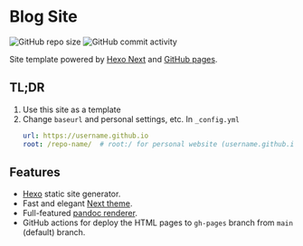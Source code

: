 # Blog Site

![GitHub repo size](https://img.shields.io/github/repo-size/sosiristseng/sosiristseng.github.io) ![GitHub commit activity](https://img.shields.io/github/commit-activity/m/sosiristseng/sosiristseng.github.io)

Site template powered by [Hexo Next](https://theme-next.js.org/) and [GitHub pages](https://pages.github.com/).

## TL;DR
1. Use this site as a template
2. Change `baseurl` and personal settings, etc. In `_config.yml`
   ```yml
   url: https://username.github.io
   root: /repo-name/  # root:/ for personal website (username.github.io)
   ```

## Features
- [Hexo](https://hexo.io/zh-tw/) static site generator.
- Fast and elegant [Next theme](https://theme-next.js.org/).
- Full-featured [pandoc renderer](https://github.com/wzpan/hexo-renderer-pandoc).
- GitHub actions for deploy the HTML pages to `gh-pages` branch from `main` (default) branch.
